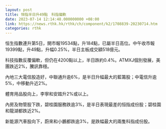 ```yaml
---
layout: post
title: 恒指半日升49點　科指偏軟
date: 2023-07-14 12:14:48.000000000 +08:00
link: https://news.rthk.hk/rthk/ch/component/k2/1708839-20230714.htm
categories: rthk
---
```


恒生指數連升第5日，開市報19534點，升184點，已屬半日高位。中午收市報19399點，升49點，升幅0.25%，半日主板成交額518億元。

科技指數反覆偏軟，但仍在4200點以上，半日跌約0.4%。ATMXJ個別發展，美團跌近2%，騰訊靠穩。

內地三大電信股造好，中聯通升逾6%，是半日升幅最大的藍籌股；中電信升逾5%，中移動升近2%。

體育用品股向上，李寧和安踏升2%或以上。

內房及物管股下跌，碧桂園服務跌逾3%，是半日表現最差的恒指成份股；碧桂園和龍湖都跌近2%。

新能源汽車股向下，蔚來和小鵬都跌逾3%，是跌幅最大的兩隻科指成份股。
